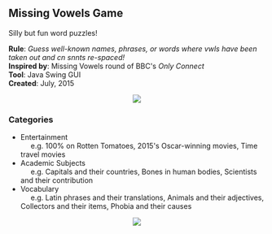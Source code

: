 ## Missing Vowels Game
Silly but fun word puzzles! <br />

**Rule**: *Guess well-known names, phrases, or words where vwls have been taken out and cn snnts re-spaced!* <br />
**Inspired by**: Missing Vowels round of BBC's *Only Connect* <br />
**Tool**: Java Swing GUI <br />
**Created**: July, 2015

<p align="center">
  <img src="https://i.imgur.com/H6DEVKW.gif">
</p>

### Categories
  -  Entertainment <br /> 
  &nbsp;&nbsp;&nbsp;&nbsp; e.g. 100% on Rotten Tomatoes, 2015's Oscar-winning movies, Time travel movies
  -  Academic Subjects <br /> 
  &nbsp;&nbsp;&nbsp;&nbsp; e.g. Capitals and their countries, Bones in human bodies, Scientists and their contribution
  -  Vocabulary <br /> 
  &nbsp;&nbsp;&nbsp;&nbsp; e.g. Latin phrases and their translations, Animals and their adjectives, Collectors and their items, Phobia and their causes
 
<p align="center">
  <img src="https://i.imgur.com/sLbBrRz.gif">
</p>
